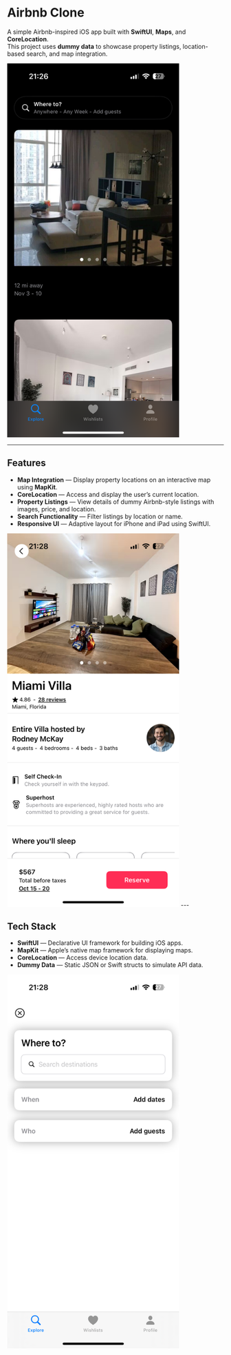 # Airbnb Clone

A simple Airbnb-inspired iOS app built with **SwiftUI**, **Maps**, and **CoreLocation**.  
This project uses **dummy data** to showcase property listings, location-based search, and map integration.

<img src="images/exploreView.png" alt="Weather App Screenshot" width=400/>

---

## Features

- **Map Integration** — Display property locations on an interactive map using **MapKit**.
- **CoreLocation** — Access and display the user’s current location.
- **Property Listings** — View details of dummy Airbnb-style listings with images, price, and location.
- **Search Functionality** — Filter listings by location or name.
- **Responsive UI** — Adaptive layout for iPhone and iPad using SwiftUI.

<img src="images/detailView.png" alt="Weather App Screenshot" width=400/>
---

## Tech Stack

- **SwiftUI** — Declarative UI framework for building iOS apps.
- **MapKit** — Apple’s native map framework for displaying maps.
- **CoreLocation** — Access device location data.
- **Dummy Data** — Static JSON or Swift structs to simulate API data.

<img src="images/searchView.png" alt="Weather App Screenshot" width=400/>

